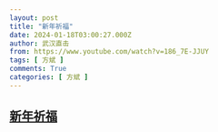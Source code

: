 ```yaml
---
layout: post
title: "新年祈福"
date: 2024-01-18T03:00:27.000Z
author: 武汉直击
from: https://www.youtube.com/watch?v=186_7E-JJUY
tags: [ 方斌 ]
comments: True
categories: [ 方斌 ]
---
```

<!--1705546827000-->
[新年祈福](https://www.youtube.com/watch?v=186_7E-JJUY)
------

<div>

</div>
